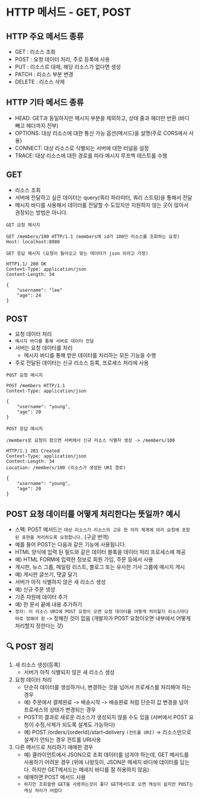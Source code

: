 # HTTP 메서드 - GET, POST

## HTTP 주요 메서드 종류
- GET : 리소스 조회
- POST : 요청 데이터 처리, 주로 등록에 사용
- PUT : 리소스르 대체, 해당 리소스가 없다면 생성
- PATCH : 리소스 부분 변경
- DELETE : 리소스 삭제

## HTTP 기타 메서드 종류
- HEAD: GET과 동일하지만 메시지 부분을 제외하고, 상태 줄과 헤더만 반환 (바디 빼고 헤더까지 전부)
- OPTIONS: 대상 리소스에 대한 통신 가능 옵션(메서드)을 설명(주로 CORS에서 사용)
- CONNECT: 대상 리소스로 식별되는 서버에 대한 터널을 설정
- TRACE: 대상 리소스에 대한 경로를 따라 메시지 루프백 테스트를 수행


## GET
- 리소스 조회
- 서버에 전달하고 싶은 데이터는 query(쿼리 파라미터, 쿼리 스트링)을 통해서 전달
- 메시지 바디를 사용해서 데이터를 전달할 수 도있지만 지원하지 않는 곳이 많아서 권장되는 방법은 아니다.
```angular2html
GET 요청 메시지

GET /members/100 HTTP/1.1 (members에 id가 100인 리소스를 조회하는 요청)
Host: localhost:8080
```

```angular2html
GET 응답 메시지 (요청이 들어오고 맞는 데이터가 json 이라고 가정)

HTTP1.1/ 200 OK
Context-Type: application/json
Content-Length: 34

{
    "username": "lee"
    "age": 24
}
```

## POST
- 요청 데이터 처리
- `메시지 바디를 통해 서버로 데이터 전달`
- 서버는 요청 데이터를 처리
  - 메시지 바디를 통해 받은 데이터를 처리하는 모든 기능을 수행
- 주로 전달된 데이터는 신규 리소스 등록, 프로세스 처리에 사용
```angular2html 
POST 요청 메시지

POST /members HTTP/1.1
Context-Type: application/json

{
    "username": "young",
    "age": 20
}
```
```angular2html
POST 응답 메시지

/members로 요청이 왔으면 서버에서 신규 리소스 식별자 생성 -> /members/100

HTTP/1.1 201 Created
Context-Type: application/json
Content-Length: 34
Location: /members/100 (리소스가 생성된 URI 경로)

{
    "username": "young",
    "age": 20
}
```
## POST 요청 데이터를 어떻게 처리한다는 뜻일까? 예시
- 스펙: POST 메서드는 `대상 리소스가 리소스의 고유 한 의미 체계에 따라 요청에 포함 된 표현을 처리하도록 요청합니다.` (구글 번역)
- 예를 들어 POST는 다음과 같은 기능에 사용됩니다.
- HTML 양식에 입력 된 필드와 같은 데이터 블록을 데이터 처리 프로세스에 제공
- 예) HTML FORM에 입력한 정보로 회원 가입, 주문 등에서 사용
- 게시판, 뉴스 그룹, 메일링 리스트, 블로그 또는 유사한 기사 그룹에 메시지 게시
- 예) 게시판 글쓰기, 댓글 달기
- 서버가 아직 식별하지 않은 새 리소스 생성
- 예) 신규 주문 생성
- 기존 자원에 데이터 추가
- 예) 한 문서 끝에 내용 추가하기
- `정리: 이 리소스 URI에 POST 요청이 오면 요청 데이터를 어떻게 처리할지 리소스마다 따로 정해야 함` -> 정해진 것이 없음 (개발자가 POST 요청이오면 내부에서 어떻게 처리할지 정한다는 것)

## 🔍 POST 정리
1. 새 리소스 생성(등록)
   - 서버가 아직 식별되지 않은 새 리소스 생성
2. 요청 데이터 처리
    - 단순히 데이터를 생성하거나, 변경하는 것을 넘어서 프로세스를 처리해야 하는 경우
    - 예) 주문에서 결제완료 -> 배송시작 -> 배송완료 처럼 단순히 값 변경을 넘어 프로세스의 상태가 변경되는 경우
    - POST의 결과로 새로운 리소스가 생성되지 않을 수도 있음 (서버에서 POST 요청이 수정,삭제가 되도록 설계도 가능하다)
    - 예) POST /orders/{orderId}/start-delivery `(컨트롤 URI)` -> 리소스만으로 설계가 안되는 경우 컨트롤 URI사용
3. 다른 메서드로 처리하기 애매한 경우
    - 예) 클라이언트에서 JSON으로 조회 데이터를 넘겨야 하는데, GET 메서드를 사용하기 어려운 경우 (위에 나왔듯이, JSON은 메세지 바디에 데이터를 담는다. 하지만 GET메서드는 메세지 바디를 잘 허용하지 않음)
    - 애매하면 POST 메서드 사용
    - `하지만 조회할땐 GET을 사용하는것이 좋다 GET메서드로 오면 캐싱이 쉽지만 POST는 캐싱 처리가 어렵다 `





